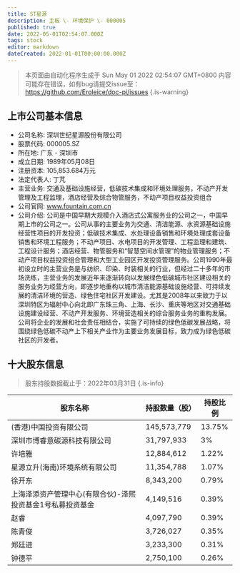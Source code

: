 ```yaml
---
title: ST星源
description: 主板 \- 环境保护 \- 000005
published: true
date: 2022-05-01T02:54:07.000Z
tags: stock
editor: markdown
dateCreated: 2022-01-01T00:00:00.000Z
---
```


> 本页面由自动化程序生成于 Sun May 01 2022 02:54:07 GMT+0800
> 内容可能存在错误，如有bug请提交issue至：https://github.com/Eroleice/doc-pi/issues
{.is-warning}

## 上市公司基本信息
- 公司名称: 深圳世纪星源股份有限公司
- 股票代码: 000005.SZ
- 所在地: 广东 - 深圳市
- 成立日期: 1989年05月08日
- 注册资本: 105,853.684万元
- 法定代表人: 丁芃
- 主营业务: 交通及基础设施经营，低碳技术集成和环境处理服务，不动产开发管理及工程监理，酒店经营及综合物管服务，不动产项目权益投资组合
- 公司官网: www.fountain.com.cn
- 公司介绍: 公司是中国早期大规模介入酒店式公寓服务业的公司之一，中国早期上市的公司之一。公司从事的主要业务为交通、清洁能源、水资源基础设施经营性项目的开发投资；低碳技术集成、水处理设备销售和环境处理成套设备销售和环境工程服务；不动产项目、水电项目的开发管理、工程监理和建筑、工程设计服务；酒店经营、物管服务和“智慧空间水管理”的物业管理服务；不动产项目权益投资组合管理和大型工业园区开发投资管理服务。公司1990年最初设立时的主营业务是与纺织、印染、时装相关的行业，但经过二十多年的市场洗练，主营业务的发展近年来逐渐转向以发展绿色低碳城市社区建设相关的服务业务为经营方向，即逐步地重构以城市清洁能源基础设施经营、可持续发展的清洁环境的营造、绿色住宅社区开发建设。尤其是2008年以来致力于以深圳特区为辐射中心向北即广东珠三角、上海、长沙、重庆等地区对交通基础设施建设经营、不动产开发服务、环境营造相关的综合服务业务的重构发展。公司将企业的发展和社会责任相结合，实施了可持续的绿色低碳发展战略，将围绕绿色低碳不动产上下相关产业作为主要业务发展目标，致力成为绿色低碳社区的开发者。


## 十大股东信息
> 股东持股数据截止于：2022年03月31日
{.is-info}

| 股东名称 | 持股数量（股） | 持股比例 |
| --- | --- | --- |
| (香港)中国投资有限公司 | 145,573,779 | 13.75% |
| 深圳市博睿意碳源科技有限公司 | 31,797,933 | 3% |
| 许培雅 | 12,884,612 | 1.22% |
| 星源立升(海南)环境系统有限公司 | 11,354,788 | 1.07% |
| 徐开东 | 8,343,200 | 0.79% |
| 上海泽添资产管理中心(有限合伙)-泽熙投资基金1号私募投资基金 | 4,149,516 | 0.39% |
| 赵睿 | 4,097,790 | 0.39% |
| 陈青俊 | 3,726,027 | 0.35% |
| 郑廷进 | 3,233,300 | 0.31% |
| 钟德平 | 2,750,100 | 0.26% |




